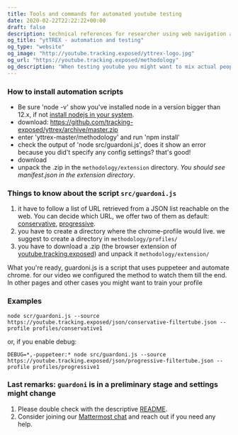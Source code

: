 ```yaml
---
title: Tools and commands for automated youtube testing
date: 2020-02-22T22:22:22+00:00
draft: false
description: technical references for researcher using web navigation automation tool
og_title: "ytTREX - automation and testing"
og_type: "website"
og_image: "http://youtube.tracking.exposed/yttrex-logo.jpg"
og_url: "https://youtube.tracking.exposed/methodology"
og_description: "When testing youtube you might want to mix actual people with synthetic access, here is provided our script and method"
---
```



### How to install automation scripts 

* Be sure 'node -v' show you've installed node in a version bigger than 12.x, if not [install nodejs in your system](https://nodejs.org/en/download://nodejs.org/en/download/).
* download: https://github.com/tracking-exposed/yttrex/archive/master.zip
* enter 'yttrex-master/methodology' and run 'npm install'
* check the output of 'node src/guardoni.js', does it show an error because you did't specify any config settings? that's good!
* download 
* unpack the .zip in the `methodology/extension` directory. _You should see manifest.json in the extension directory_.

### Things to know about the script `src/guardoni.js`

1. it have to follow a list of URL retrieved from a JSON list reachable on the web. You can decide which URL, we offer two of them as default: [conservative](https://youtube.tracking.exposed/bin/conservative-filtertube.json), [progressive](https://youtube.tracking.exposed/bin/progressive-filtertube.json).
2. you have to create a directory where the chrome-profile would live. we suggest to create a directory in `methodology/profiles/`
3. you have to download a .zip (the browser extension of [youtube.tracking.exposed](/)) and unpack it `methodology/extension/`

What you're ready, guardoni.js is a script that uses puppeteer and automate chrome.
for our video we configured the method to watch them till the end. In other pages and other cases you might want to train your profile

### Examples

`node scr/guardoni.js --source https://youtube.tracking.exposed/json/conservative-filtertube.json --profile profiles/conservative1`

or, if you enable debug:

`DEBUG=*,-puppeteer:* node src/guardoni.js --source https://youtube.tracking.exposed/json/progressive-filtertube.json --profile profiles/progressive1`

### Last remarks: `guardoni` is in a preliminary stage and settings might change

1. Please double check with the descriptive [README](https://github.com/tracking-exposed/yttrex/tree/master/methodology).
2. Consider joining our [Mattermost chat](https://chat.securitywithoutborders.org/community/channels/trackingexposed) and reach out if you need any help.
